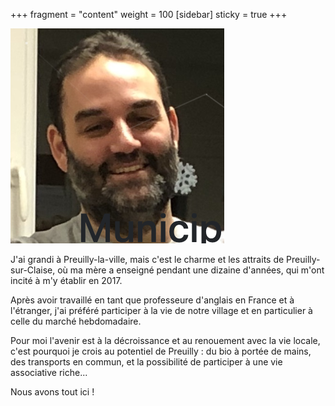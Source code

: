 +++
fragment = "content"
weight = 100
[sidebar]
  sticky = true
+++

<img src="photo.png" alt="" class="img-fluid rounded-circle border text-white">

J'ai grandi à Preuilly-la-ville, mais c'est le charme et les attraits de Preuilly-sur-Claise, où ma mère a enseigné pendant une dizaine d'années, qui m'ont incité à m'y établir en 2017.

Après avoir travaillé en tant que professeure d'anglais en France et à l'étranger, j'ai préféré participer à la vie de notre village et en particulier à celle du marché hebdomadaire.

Pour moi l'avenir est à la décroissance et au renouement avec la vie locale, c'est pourquoi je crois au potentiel de Preuilly : du bio à portée de mains, des transports en commun, et la possibilité de participer à une vie associative riche... 

Nous avons tout ici !
